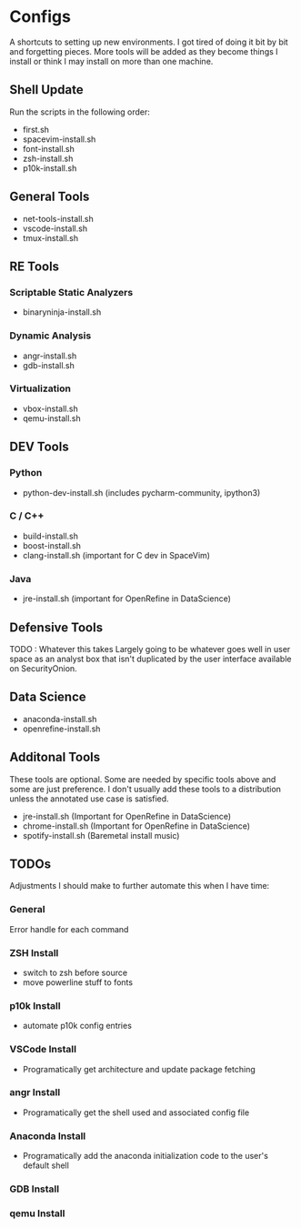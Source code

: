 # Configs

A shortcuts to setting up new environments. I got tired of doing it bit by bit and forgetting pieces. More tools will be added as they become things I install or think I may install on more than one machine.

## Shell Update

Run the scripts in the following order:

- first.sh
- spacevim-install.sh
- font-install.sh
- zsh-install.sh 
- p10k-install.sh 

## General Tools

- net-tools-install.sh
- vscode-install.sh
- tmux-install.sh

## RE Tools

### Scriptable Static Analyzers

- binaryninja-install.sh

### Dynamic Analysis

- angr-install.sh
- gdb-install.sh

### Virtualization

- vbox-install.sh
- qemu-install.sh

## DEV Tools

### Python

- python-dev-install.sh (includes pycharm-community, ipython3)

### C / C++

- build-install.sh
- boost-install.sh
- clang-install.sh (important for C dev in SpaceVim)

### Java

- jre-install.sh (important for OpenRefine in DataScience)

## Defensive Tools

TODO : Whatever this takes
Largely going to be whatever goes well in user space as an analyst box that
isn't duplicated by the user interface available on SecurityOnion.

## Data Science

- anaconda-install.sh
- openrefine-install.sh

## Additonal Tools

These tools are optional. Some are needed by specific tools above and some are 
just preference. I don't usually add these tools to a distribution unless the 
annotated use case is satisfied.

- jre-install.sh (Important for OpenRefine in DataScience)
- chrome-install.sh (Important for OpenRefine in DataScience)
- spotify-install.sh (Baremetal install music)


## TODOs

Adjustments I should make to further automate this when I have time:

### General

Error handle for each command

### ZSH Install

- switch to zsh before source
- move powerline stuff to fonts

### p10k Install

- automate p10k config entries

### VSCode Install

- Programatically get architecture and update package fetching

### angr Install

- Programatically get the shell used and associated config file

### Anaconda Install

- Programatically add the anaconda initialization code to the user's default
shell

### GDB Install

### qemu Install
